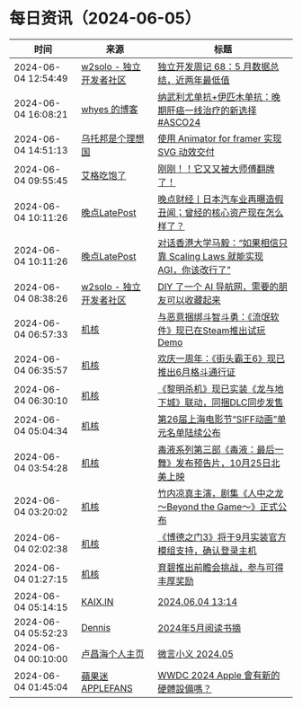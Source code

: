 ﻿# 每日资讯（2024-06-05）

|时间|来源|标题|
|---|---|---|
|2024-06-04 12:54:49|[w2solo - 独立开发者社区](https://w2solo.com/topics/feed)|[独立开发周记 68：5 月数据总结，近两年最低值](https://w2solo.com/topics/4666)|
|2024-06-04 16:08:21|[whyes 的博客](https://whyes.org/feed.xml)|[纳武利尤单抗+伊匹木单抗：晚期肝癌一线治疗的新选择 #ASCO24](http://whyes.org/2024/checkmate-9dw-nivolumab-ipilimumab-hcc)|
|2024-06-04 14:51:13|[乌托邦是个理想国](https://shenyongfan.com/rss/)|[使用 Animator for framer 实现 SVG 动效交付](http://localhost:2368/framer_svg_animation/)|
|2024-06-04 09:55:45|[艾格吃饱了](https://feedpress.me/wx-aigechibaole)|[刚刚！！它又又被大师傅翻牌了！](http://mp.weixin.qq.com/s?__biz=MjM5NTYxODQyMA%3D%3D&mid=2653454022&idx=1&sn=bbc594ab846b212cd6d7bb05532b5a51)|
|2024-06-04 10:11:26|[晚点LatePost](https://feedpress.me/wx-postlate)|[​晚点财经丨日本汽车业再曝造假丑闻；曾经的核心资产现在怎么样了？](http://mp.weixin.qq.com/s?__biz=MzU3Mjk1OTQ0Ng%3D%3D&mid=2247516852&idx=2&sn=3d4109bc663f53a2429d9d60ad5b1fa2)|
|2024-06-04 10:11:26|[晚点LatePost](https://feedpress.me/wx-postlate)|[对话香港大学马毅：“如果相信只靠 Scaling Laws 就能实现 AGI，你该改行了”](http://mp.weixin.qq.com/s?__biz=MzU3Mjk1OTQ0Ng%3D%3D&mid=2247516852&idx=1&sn=0fb21d24cdd2feb8c28d9e55928cc6a9)|
|2024-06-04 08:38:26|[w2solo - 独立开发者社区](https://w2solo.com/topics/feed)|[DIY 了一个 AI 导航网，需要的朋友可以收藏起来](https://w2solo.com/topics/4665)|
|2024-06-04 06:57:33|[机核](https://www.gcores.com/rss)|[与恶意捆绑斗智斗勇：《流氓软件》现已在Steam推出试玩Demo](https://www.gcores.com/articles/182897)|
|2024-06-04 06:35:57|[机核](https://www.gcores.com/rss)|[欢庆一周年：《街头霸王6》现已推出6月格斗通行证](https://www.gcores.com/articles/182896)|
|2024-06-04 06:30:10|[机核](https://www.gcores.com/rss)|[《黎明杀机》现已实装《龙与地下城》联动，同捆DLC同步发售](https://www.gcores.com/articles/182895)|
|2024-06-04 05:04:34|[机核](https://www.gcores.com/rss)|[第26届上海电影节“SIFF动画”单元名单陆续公布](https://www.gcores.com/articles/182890)|
|2024-06-04 03:54:28|[机核](https://www.gcores.com/rss)|[毒液系列第三部《毒液：最后一舞》发布预告片，10月25日北美上映](https://www.gcores.com/articles/182886)|
|2024-06-04 03:20:02|[机核](https://www.gcores.com/rss)|[竹内凉真主演，剧集《人中之龙 ～Beyond the Game～》正式公布](https://www.gcores.com/articles/182885)|
|2024-06-04 02:02:38|[机核](https://www.gcores.com/rss)|[《博德之门3》将于9月实装官方模组支持，确认登录主机](https://www.gcores.com/articles/182883)|
|2024-06-04 01:27:15|[机核](https://www.gcores.com/rss)|[育碧推出前瞻会挑战，参与可得丰厚奖励](https://www.gcores.com/articles/182882)|
|2024-06-04 05:14:15|[KAIX.IN](https://kaix.in/feed/)|[2024.06.04 13:14](https://kaix.in/2024/0604/)|
|2024-06-04 05:52:23|[Dennis](https://www.domon.cn/rss/)|[2024年5月阅读书摘](https://www.domon.cn/2024-5yue-yue-du-shu-zhai/)|
|2024-06-04 00:10:00|[卢昌海个人主页](https://www.changhai.org//feed.xml)|[微言小义 2024.05 ](https://www.changhai.org/articles/miscellaneous/blog/202405.php)|
|2024-06-04 01:45:04|[蘋果迷 APPLEFANS](https://applefans.today/feed/)|[WWDC 2024 Apple 會有新的硬體設備嗎？](https://applefans.today/2024-06-wwdc-no-any-new-hardware-rumors/)|
